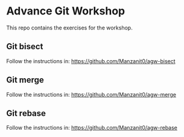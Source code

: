 # Advance Git Workshop

This repo contains the exercises for the workshop.

## Git bisect

Follow the instructions in: https://github.com/Manzanit0/agw-bisect

## Git merge

Follow the instructions in: https://github.com/Manzanit0/agw-merge

## Git rebase

Follow the instructions in: https://github.com/Manzanit0/agw-rebase
